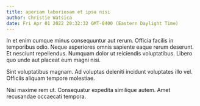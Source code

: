 ```yaml
---
title: aperiam laboriosam et ipsa nisi
author: Christie Watsica
date: Fri Apr 01 2022 20:32:32 GMT-0400 (Eastern Daylight Time)
---
```

In et enim cumque minus consequuntur aut rerum. Officia facilis in temporibus odio. Neque asperiores omnis sapiente eaque rerum deserunt. Et nesciunt repellendus. Numquam dolor ut reiciendis voluptatibus. Libero quo unde aut placeat eum magni nisi.

 Sint voluptatibus magnam. Ad voluptas deleniti incidunt voluptates illo vel. Officiis aliquam tempore molestiae.

 Nisi maxime rem ut. Consequatur expedita similique autem. Amet recusandae occaecati tempora.